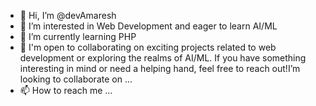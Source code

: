 - 👋 Hi, I’m @devAmaresh
- 👀 I’m interested in Web Development and eager to learn AI/ML
- 🌱 I’m currently learning PHP
- 💞️ I'm open to collaborating on exciting projects related to web development or exploring the realms of AI/ML.
     If you have something interesting in mind or need a helping hand,
     feel free to reach out!I’m looking to collaborate on ...
- 📫 How to reach me ...

<!---
devAmaresh/devAmaresh is a ✨ special ✨ repository because its `README.md` (this file) appears on your GitHub profile.
You can click the Preview link to take a look at your changes.
--->
